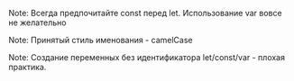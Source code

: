 Note: Всегда предпочитайте const перед let. Использование var вовсе не желательно

Note: Принятый стиль именования - camelCase

Note: Создание переменных без идентификатора let/const/var - плохая практика.
